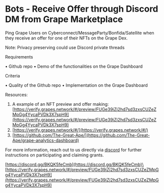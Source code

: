 # Bots - Receive Offer through Discord DM from Grape Marketplace

Ping Grape Users on Cyberconnect/MessageParty/Bonfida/Satellite when they receive an offer for one of their NFTs on the Grape Dex.&#x20;

Note: Privacy preserving could use Discord private threads

Requirements&#x20;

• Github repo • Demo of the functionalities on the Grape Dashboard

Criteria

&#x20;• Quality of the Github repo • Implementation on the Grape Dashboard

Resources:

1. A example of an NFT preview and offer making: [https://verify.grapes.network/#/preview/FUGe39iZj2hd7sd3zxsCUZeZMpGg4YycaPVDk3X7spH9](https://verify.grapes.network/#/preview/FUGe39iZj2hd7sd3zxsCUZeZMpGg4YycaPVDk3X7spH9)
2. [https://verify.grapes.network/#/](https://verify.grapes.network/#/)
3. [https://github.com/The-Great-Ape/](https://github.com/The-Great-Ape/grape-analytics-dashboard)

For more information, reach out to us directly via [discord](https://discord.gg/BKQK5feCmb) for further instructions on participating and claiming grants.

[https://discord.gg/BKQK5feCmb](https://discord.gg/BKQK5feCmb)\
[https://verify.grapes.network/#/preview/FUGe39iZj2hd7sd3zxsCUZeZMpGg4YycaPVDk3X7spH9](https://verify.grapes.network/#/preview/FUGe39iZj2hd7sd3zxsCUZeZMpGg4YycaPVDk3X7spH9)
